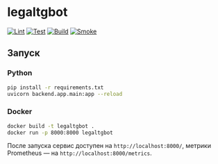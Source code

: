 # legaltgbot

[![Lint](https://github.com/legaltgbot/legaltgbot/actions/workflows/lint.yml/badge.svg)](https://github.com/legaltgbot/legaltgbot/actions/workflows/lint.yml)
[![Test](https://github.com/legaltgbot/legaltgbot/actions/workflows/test.yml/badge.svg)](https://github.com/legaltgbot/legaltgbot/actions/workflows/test.yml)
[![Build](https://github.com/legaltgbot/legaltgbot/actions/workflows/build.yml/badge.svg)](https://github.com/legaltgbot/legaltgbot/actions/workflows/build.yml)
[![Smoke](https://github.com/legaltgbot/legaltgbot/actions/workflows/smoke.yml/badge.svg)](https://github.com/legaltgbot/legaltgbot/actions/workflows/smoke.yml)

## Запуск

### Python

```bash
pip install -r requirements.txt
uvicorn backend.app.main:app --reload
```

### Docker

```bash
docker build -t legaltgbot .
docker run -p 8000:8000 legaltgbot
```

После запуска сервис доступен на `http://localhost:8000/`, метрики Prometheus — на `http://localhost:8000/metrics`.
